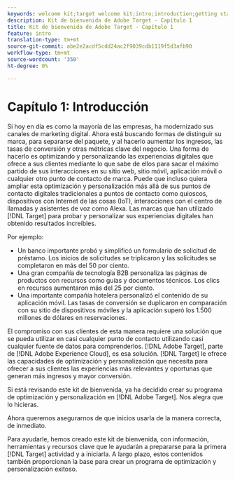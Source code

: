 ```yaml
---
keywords: welcome kit;target welcome kit;intro;introduction;getting started
description: Kit de bienvenida de Adobe Target - Capítulo 1
title: Kit de bienvenida de Adobe Target - Capítulo 1
feature: intro
translation-type: tm+mt
source-git-commit: abe2e2acdf5cdd24ac2f9039cdb1119f5d3afb90
workflow-type: tm+mt
source-wordcount: '350'
ht-degree: 0%

---
```



# Capítulo 1: Introducción

Si hoy en día es como la mayoría de las empresas, ha modernizado sus canales de marketing digital. Ahora está buscando formas de distinguir su marca, para separarse del paquete, y al hacerlo aumentar los ingresos, las tasas de conversión y otras métricas clave del negocio. Una forma de hacerlo es optimizando y personalizando las experiencias digitales que ofrece a sus clientes mediante lo que sabe de ellos para sacar el máximo partido de sus interacciones en su sitio web, sitio móvil, aplicación móvil o cualquier otro punto de contacto de marca. Puede que incluso quiera ampliar esta optimización y personalización más allá de sus puntos de contacto digitales tradicionales a puntos de contacto como quioscos, dispositivos con Internet de las cosas (IoT), interacciones con el centro de llamadas y asistentes de voz como Alexa. Las marcas que han utilizado [!DNL Target] para probar y personalizar sus experiencias digitales han obtenido resultados increíbles.

Por ejemplo:

* Un banco importante probó y simplificó un formulario de solicitud de préstamo. Los inicios de solicitudes se triplicaron y las solicitudes se completaron en más del 50 por ciento.
* Una gran compañía de tecnología B2B personaliza las páginas de productos con recursos como guías y documentos técnicos. Los clics en recursos aumentaron más del 25 por ciento.
* Una importante compañía hotelera personalizó el contenido de su aplicación móvil. Las tasas de conversión se duplicaron en comparación con su sitio de dispositivos móviles y la aplicación superó los 1.500 millones de dólares en reservaciones.

El compromiso con sus clientes de esta manera requiere una solución que se pueda utilizar en casi cualquier punto de contacto utilizando casi cualquier fuente de datos para comprenderlos. [!DNL Adobe Target], parte de [!DNL Adobe Experience Cloud], es esa solución. [!DNL Target] le ofrece las capacidades de optimización y personalización que necesita para ofrecer a sus clientes las experiencias más relevantes y oportunas que generan más ingresos y mayor conversión.

Si está revisando este kit de bienvenida, ya ha decidido crear su programa de optimización y personalización en [!DNL Adobe Target]. Nos alegra que lo hicieras.

Ahora queremos asegurarnos de que inicios usarla de la manera correcta, de inmediato.

Para ayudarle, hemos creado este kit de bienvenida, con información, herramientas y recursos clave que le ayudarán a prepararse para la primera [!DNL Target] actividad y a iniciarla. A largo plazo, estos contenidos también proporcionan la base para crear un programa de optimización y personalización exitoso.
